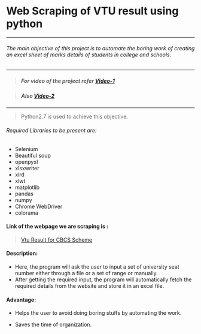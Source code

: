 # Web Scraping of VTU result using python
---
###### The main objective of this project is to automate the boring work of creating an excel sheet of marks details of students in college and schools.

---
> ##### For video of the project refer [Video-1](https://youtu.be/gC4fwHPhmc0)

> ##### Also [Video-2](https://youtu.be/EjZqmM2J6gU)
---

> Python2.7 is used to achieve this objective.

###### Required Libraries to be present are:

* Selenium
* Beautiful soup
* openpyxl
* xlsxwriter
* xlrd
* xlwt
* matplotlib
* pandas
* numpy
* Chrome WebDriver
* colorama

#### Link of the webpage we are scraping is : 
>[Vtu Result for CBCS Scheme](http://results.vtu.ac.in/vitaviresultcbcs/index.php)

#### Description:

* Here, the program will ask the user to input a set of university seat number either through a file or a set of range or manually.
* After getting the required input, the program will automatically fetch the required details from the website and store it in an excel file.


#### Advantage:
* Helps the user to avoid doing boring stuffs by automating the work.

* Saves the time of organization.


